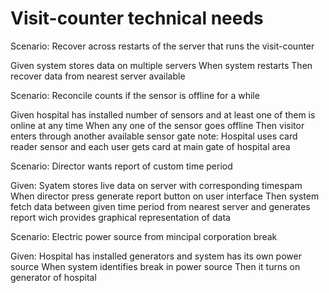 # Visit-counter technical needs

Scenario: Recover across restarts of the server
that runs the visit-counter

  Given system stores data on multiple servers
  When system restarts
  Then recover data from nearest server available
  
Scenario: Reconcile counts if the sensor is offline for a while

  Given hospital has installed number of sensors and at least
  one of them is online at any time
  When any one of the sensor goes offline
  Then visitor enters through another available sensor gate
  note: Hospital uses card reader sensor and each user gets card
  at main gate of hospital area
  
Scenario: Director wants report of custom time period

  Given: Syatem stores live data on server with corresponding timespam
  When director press generate report button on user interface
  Then system fetch data between given time period from nearest server
  and generates report wich provides graphical representation of data
  
Scenario: Electric power source from mincipal corporation break

  Given: Hospital has installed generators and system has its own power source 
  When system identifies break in power source
  Then it turns on generator of hospital
